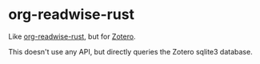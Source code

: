 # org-readwise-rust

Like [org-readwise-rust](https://github.com/timothee-chauvin/org-readwise-rust), but for [Zotero](https://www.zotero.org/).

This doesn't use any API, but directly queries the Zotero sqlite3 database.
